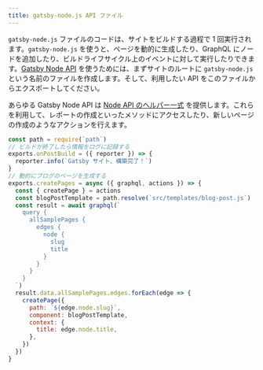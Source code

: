 ```yaml
---
title: gatsby-node.js API ファイル
---
```


`gatsby-node.js` ファイルのコードは、サイトをビルドする過程で 1 回実行されます。`gatsby-node.js` を使うと、ページを動的に生成したり、GraphQL にノードを追加したり、ビルドライフサイクル上のイベントに対して実行したりできます。[Gatsby Node API](/docs/node-apis/) を使うためには、まずサイトのルートに `gatsby-node.js` という名前のファイルを作成します。そして、利用したい API をこのファイルからエクスポートしてください。

あらゆる Gatsby Node API は [Node API のヘルパー一式](/docs/node-api-helpers/) を提供します。これらを利用して、レポートの作成といったメソッドにアクセスしたり、新しいページの作成のようなアクションを行えます。

```js:title=gatsby-node.js
const path = require(`path`)
// ビルドが終了したら情報をログに記録する
exports.onPostBuild = ({ reporter }) => {
  reporter.info(`Gatsby サイト、構築完了！`)
}
// 動的にブログのページを生成する
exports.createPages = async ({ graphql, actions }) => {
  const { createPage } = actions
  const blogPostTemplate = path.resolve(`src/templates/blog-post.js`)
  const result = await graphql(`
    query {
      allSamplePages {
        edges {
          node {
            slug
            title
          }
        }
      }
    }
  `)
  result.data.allSamplePages.edges.forEach(edge => {
    createPage({
      path: `${edge.node.slug}`,
      component: blogPostTemplate,
      context: {
        title: edge.node.title,
      },
    })
  })
}
```
